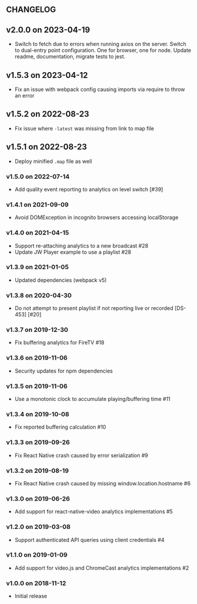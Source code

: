 ## CHANGELOG

## v2.0.0 on 2023-04-19

* Switch to fetch due to errors when running axios on the server. Switch to dual-entry point configuration. One for browser, one for node. Update readme, documentation, migrate tests to jest.

## v1.5.3 on 2023-04-12

* Fix an issue with webpack config causing imports via require to throw an error

## v1.5.2 on 2022-08-23

* Fix issue where `-latest` was missing from link to map file

## v1.5.1 on 2022-08-23

* Deploy minified `.map` file as well

### v1.5.0 on 2022-07-14

* Add quality event reporting to analytics on level switch [#39]

### v1.4.1 on 2021-09-09

* Avoid DOMException in incognito browsers accessing localStorage

### v1.4.0 on 2021-04-15

* Support re-attaching analytics to a new broadcast #28
* Update JW Player example to use a playlist #28

### v1.3.9 on 2021-01-05

* Updated dependencies (webpack v5)

### v1.3.8 on 2020-04-30

* Do not attempt to present playlist if not reporting live or recorded [DS-453] [#20]

### v1.3.7 on 2019-12-30

* Fix buffering analytics for FireTV #18

### v1.3.6 on 2019-11-06

* Security updates for npm dependencies

### v1.3.5 on 2019-11-06

* Use a monotonic clock to accumulate playing/buffering time #11

### v1.3.4 on 2019-10-08

* Fix reported buffering calculation #10

### v1.3.3 on 2019-09-26

* Fix React Native crash caused by error serialization #9

### v1.3.2 on 2019-08-19

* Fix React Native crash caused by missing window.location.hostname #6

### v1.3.0 on 2019-06-26

* Add support for react-native-video analytics implementations #5

### v1.2.0 on 2019-03-08

* Support authenticated API queries using client credentials #4

### v1.1.0 on 2019-01-09

* Add support for video.js and ChromeCast analytics implementations #2

### v1.0.0 on 2018-11-12

* Initial release
